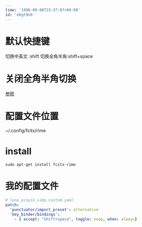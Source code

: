 ```yaml
---
time: '1996-09-08T23:37:07+08:00'
id: 'e6gt9v6'
---
```


# 默认快捷键
切换中英文 :shift
切换全角半角:shift+space
# 关闭全角半角切换
[参照](https://github.com/rime/weasel/issues/96)
# 配置文件位置
~/.config/fcitx/rime
# install
`sudo apt-get install fcitx-rime`
# 我的配置文件
```yaml
# luna_pinyin_simp.custom.yaml
patch:
  'punctuator/import_preset': alternative
  'key_binder/bindings':
    - { accept: "Shift+space", toggle: noop, when: always}
```